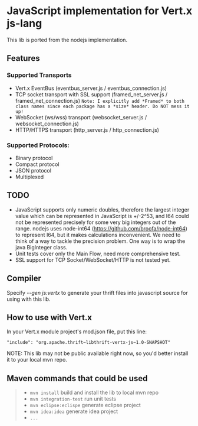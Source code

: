 JavaScript implementation for Vert.x js-lang
============================================

This lib is ported from the nodejs implementation.

Features
--------

### Supported Transports
- Vert.x EventBus (eventbus_server.js / eventbus_connection.js)
- TCP socket transport with SSL support (framed_net_server.js / framed_net_connection.js) `Note: I explicitly add *Framed* to both class names since each package has a *size* header. Do NOT mess it up!`
- WebSocket (ws/wss) transport (websocket_server.js / websocket_connection.js)
- HTTP/HTTPS transport (http_server.js / http_connection.js)

### Supported Protocols:
- Binary protocol
- Compact protocol
- JSON protocol
- Multiplexed

TODO
----

- JavaScript supports only numeric doubles, therefore the largest integer value which can be represented in JavaScript is +/-2^53, and I64 could not be represented precisely for some very big integers out of the range. nodejs uses node-int64 (https://github.com/broofa/node-int64) to represent I64, but it makes calculations inconvenient. We need to think of a way to tackle the precision problem. One way is to wrap the java BigInteger class.
- Unit tests cover only the Main Flow, need more comprehensive test.
- SSL support for TCP Socket/WebSocket/HTTP is not tested yet.

Compiler
--------
Specify _--gen js:vertx_ to generate your thrift files into javascript source for using with this lib.

How to use with Vert.x
----------------------
In your Vert.x module project's mod.json file, put this line:
```
"include": "org.apache.thrift~libthrift-vertx-js~1.0-SNAPSHOT"
```
NOTE: This lib may not be public available right now, so you'd better install it to your local mvn repo.

Maven commands that could be used
---------------------------------
> * `mvn install` build and install the lib to local mvn repo
> * `mvn integration-test` run unit tests
> * `mvn eclipse:eclispe` generate eclipse project
> * `mvn idea:idea` generate idea project
> * `...`
